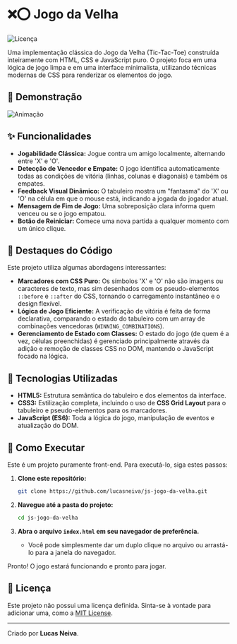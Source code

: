 
# ❌⭕ Jogo da Velha

![Licença](https://img.shields.io/badge/licença-Não--especificada-lightgrey)

Uma implementação clássica do Jogo da Velha (Tic-Tac-Toe) construída inteiramente com HTML, CSS e JavaScript puro. O projeto foca em uma lógica de jogo limpa e em uma interface minimalista, utilizando técnicas modernas de CSS para renderizar os elementos do jogo.

## 📸 Demonstração

![Animação](https://github.com/user-attachments/assets/41ca4e7a-4bde-4502-8fff-f9dd5f6b6ccb)

## ✨ Funcionalidades

- **Jogabilidade Clássica:** Jogue contra um amigo localmente, alternando entre 'X' e 'O'.
- **Detecção de Vencedor e Empate:** O jogo identifica automaticamente todas as condições de vitória (linhas, colunas e diagonais) e também os empates.
- **Feedback Visual Dinâmico:** O tabuleiro mostra um "fantasma" do 'X' ou 'O' na célula em que o mouse está, indicando a jogada do jogador atual.
- **Mensagem de Fim de Jogo:** Uma sobreposição clara informa quem venceu ou se o jogo empatou.
- **Botão de Reiniciar:** Comece uma nova partida a qualquer momento com um único clique.

## 🧠 Destaques do Código

Este projeto utiliza algumas abordagens interessantes:

- **Marcadores com CSS Puro:** Os símbolos 'X' e 'O' não são imagens ou caracteres de texto, mas sim desenhados com os pseudo-elementos `::before` e `::after` do CSS, tornando o carregamento instantâneo e o design flexível.
- **Lógica de Jogo Eficiente:** A verificação de vitória é feita de forma declarativa, comparando o estado do tabuleiro com um array de combinações vencedoras (`WINNING_COMBINATIONS`).
- **Gerenciamento de Estado com Classes:** O estado do jogo (de quem é a vez, células preenchidas) é gerenciado principalmente através da adição e remoção de classes CSS no DOM, mantendo o JavaScript focado na lógica.

## 🚀 Tecnologias Utilizadas

- **HTML5:** Estrutura semântica do tabuleiro e dos elementos da interface.
- **CSS3:** Estilização completa, incluindo o uso de **CSS Grid Layout** para o tabuleiro e pseudo-elementos para os marcadores.
- **JavaScript (ES6):** Toda a lógica do jogo, manipulação de eventos e atualização do DOM.

## 🏁 Como Executar

Este é um projeto puramente front-end. Para executá-lo, siga estes passos:

1.  **Clone este repositório:**
    ```bash
    git clone https://github.com/lucasneiva/js-jogo-da-velha.git
    ```

2.  **Navegue até a pasta do projeto:**
    ```bash
    cd js-jogo-da-velha
    ```

3.  **Abra o arquivo `index.html` em seu navegador de preferência.**
    - Você pode simplesmente dar um duplo clique no arquivo ou arrastá-lo para a janela do navegador.

Pronto! O jogo estará funcionando e pronto para jogar.

## 📝 Licença

Este projeto não possui uma licença definida. Sinta-se à vontade para adicionar uma, como a [MIT License](https://choosealicense.com/licenses/mit/).

---

Criado por **Lucas Neiva**.

